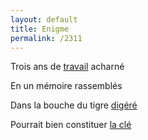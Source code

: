 ```yaml
---
layout: default
title: Enigme
permalink: /2311
---
```


Trois ans de [travail](/) acharné

En un mémoire rassemblés

Dans la bouche du tigre [digéré](https://www.fileformat.info/tool/hash.htm)

Pourrait bien constituer [la clé](/enigme.pdf)
